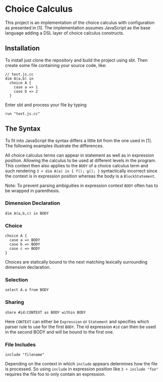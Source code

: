 Choice Calculus
===============
This project is an implementation of the choice calculus with configuration as presented in [1]. The implementation assumes JavaScript as the base language adding a DSL layer of choice calculus constructs.

## Installation
To install just clone the repository and build the project using sbt. Then create some file containing your source code, like:

```
// test.js.cc
dim A(a,b) in
  choice A {
    case a => 1
    case b => 2
  } 
```
Enter sbt and process your file by typing
```
run "test.js.cc"
```

## The Syntax
To fit into JavaScript the syntax differs a little bit from the one used in [1]. The following examples illustrate the differences.

All choice calculus terms can appear in statement as well as in expression position. Allowing the calculus to be used at different levels in the program. This context then also applies to the `BODY` of a choice calculus term and such rendering `3 + dim A(a) in { f(); g(); }` syntactically incorrect since the context is in expression position whereas the body is a `BlockStatement`.

Note: To prevent parsing ambiguities in expression context `BODY` often has to be wrapped in parenthesis.

### Dimension Declaration
```
dim A(a,b,c) in BODY
```

### Choice
```
choice A {
  case a => BODY
  case b => BODY
  case c => BODY
}
```
Choices are statically bound to the next matching lexically surrounding dimension declaration.

### Selection
```
select A.a from BODY
```

### Sharing
```
share #id:CONTEXT as BODY within BODY
```
Here `CONTEXT` can either be `Expression` or `Statement` and specifies which parser rule to use for the first `BODY`. The id expression `#id` can then be used in the second BODY and will be bound to the first one.

### File Includes
```
include "filename"
```
Depending on the context in which `include` appears determines how the file is processed. So using `include` in expression position like `3 + include "foo"` requires the file foo to only contain an expression.
